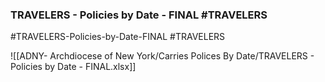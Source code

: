 ### TRAVELERS - Policies by Date - FINAL   #TRAVELERS


#TRAVELERS-Policies-by-Date-FINAL   #TRAVELERS

![[ADNY- Archdiocese of New York/Carries Polices By Date/TRAVELERS - Policies by Date - FINAL.xlsx]]
